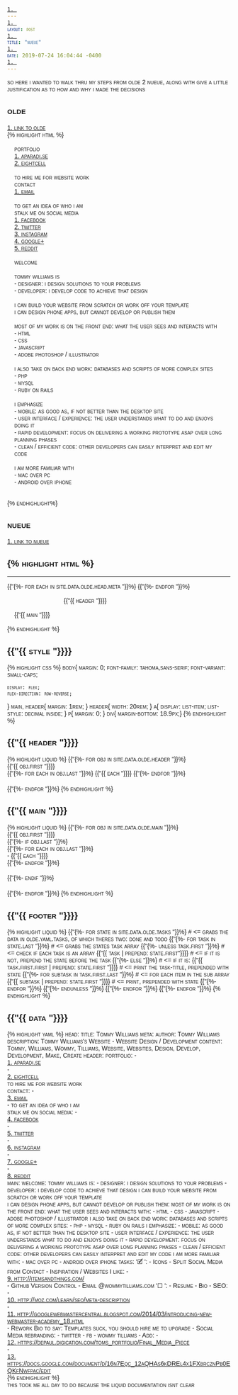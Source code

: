 ```yaml
---
layout: post
title: "nueue"
date: 2019-07-24 16:04:44 -0400
---
```


so here i wanted to walk thru my steps from olde 2 nueue, along with give a little justification as to how and why i made the decisions 

## olde

[link to olde](/olde.html)

{% highlight html %}
<!DOCTYPE html>
<html lang="en">
<meta charset="UTF-8" />
<meta name="viewport" content="width=device-width" />
<meta name="keywords" content="Tommy, Williams, Wommy, Tilliams, Website, Websites, Design, Develop, Development, Make, Create">
<meta name="description" content="Tommy Williams's Website - Website Design / Development">
<meta name="author" content="Tommy Williams, Wommy Tilliams">
<style type="text/css">
body{
	font-family:tahoma,sans-serif;
	margin:0;
	font-variant:small-caps;

	display: flex;
	flex-direction:row-reverse;
}
section, aside{
	margin:1rem;
}
aside{
	width:20rem;
}
a{
	display:list-item;
	list-style:decimal inside;
}
</style>
<title>Tommy Williams</title>
<aside>
	portfolio
	<nav>
		<a href="//aparadi.se/">aparadi.se</a>
		<a href="//wommytilliams.com/8c/">eightcell</a>
	</nav>
	<br>
	to hire me for website work<br>
	contact
	<nav>
		<a href="mailto:froggie92@gmail.com?Subject=Job | WommyTilliams.com">email</a>
		<!-- <a href="tel:+13128189011">Phone</a> -->
	</nav>
	<br>
	to get an idea of who i am<br>
	stalk me on social media
	<nav>
		<a href="//facebook.com/Froggie92">facebook</a>
		<a href="//twitter.com/Froggie92">twitter</a>
		<a href="//instagram.com/wommytilliams">instagram</a>
		<a href="//plus.google.com/118102255716845472363/">google+</a>
		<a href="//reddit.com/user/Froggie92/">reddit</a>
	</nav>
</aside>
<section>
	welcome<br>
	<br>
	tommy williams is<br>
	- designer: i design solutions to your problems<br>
	- developer: i develop code to achieve that design<br>
	<br>
	i can build your website from scratch or work off your template<br>
	i can design phone apps, but cannot develop or publish them<br>
	<br>
	most of my work is on the front end: what the user sees and interacts with<br>
	- html<br>
	- css<br>
	- javascript<br>
	- adobe photoshop / illustrator<br>
	<br>
	i also take on back end work: databases and scripts of more complex sites<br>
	- php<br>
	- mysql<br>
	- ruby on rails<br>
	<br>
	i emphasize<br>
	- mobile: as good as, if not better than the desktop site<br>
	- user interface / experience: the user understands what to do and enjoys doing it<br>
	- rapid development: focus on delivering a working prototype asap over long planning phases<br>
	- clean / efficient code: other developers can easily interpret and edit my code<br>
	<br>
	i am more familiar with<br>
	- mac over pc<br>
	- android over iphone<br>
	<br>
</section>
<!--
To Do
	Resume
	Bio
	Icons
	SEO
		http://moz.com/learn/seo/meta-description
		http://googlewebmastercentral.blogspot.com/2014/03/introducing-new-webmaster-academy_18.html
	Split Social Media from Contact
	Inspiration / Websites I like
		http://itemsandthings.com/
	Github Version Control
	Rework Bio to say: Templates suck, you should hire me to upgrade
	Social Media rebranding
		twitter
		fb - wommy tilliams
	Add
		https://depaul.digication.com/toms_portfolio/Final_Media_Piece
		https://docs.google.com/document/d/16n7Eqc_12aQHAs6kDREl4x1FXbrcznPb0EQKfNwfpac/edit
	Email @wommytilliams.com
-->
{% endhighlight%}

## nueue

[link to nueue](/nueue.html)

{% highlight html %}
---
---
<!DOCTYPE html>
<html lang="en">
	<head>
		<meta charset="UTF-8" />
		<meta name="viewport" content="width=device-width, inital-scale=1" />
		<meta http-equiv="x-ua-compatible" content="ie=edge">
		<title>{{ site.data.olde.head.title }}</title>
		<style type="text/css">
			body{
				margin: 0;
				font-family: tahoma,sans-serif;
				font-variant: small-caps;

				display: flex;
				flex-direction: row-reverse;
			}
			main, header{ margin: 1rem; }
			header{ width: 20rem; }
			a{
				display: list-item;
				list-style: decimal inside;
			}
			p{ margin: 0; }
			div{ margin-bottom: 18.9px;}
		</style>
		{%- for each in site.data.olde.head.meta %}
		<meta name="{{each.first}}" content="{{each.last}}">
		{%- endfor %}
	</head>
	<body>
		<header>
			{%- for obj in site.data.olde.header %}
			<div>
				<p>{{ obj.first }}</p>
				<nav>
					{%- for each in obj.last %}
					{{ each }}
					{%- endfor %}
				</nav>
			</div>
			{%- endfor %}
		</header>
		<main>
			{%- for obj in site.data.olde.main %}
			<div>
				<p>{{ obj.first }}</p>
				{%- if obj.last %}
				<div>
					{%- for each in obj.last %}
					<p>- {{ each }}</p>
					{%- endfor %}
				</div>
				{%- endif %}
			</div>
			{%- endfor %}
		</main>
		<footer style='display: none;'>
			Tasks
			{%- for state in site.data.olde.tasks %}
			{%- for task in state.last %}
			{%- unless task.first %}
			{{ task | prepend: state.first}}
			{%- else %}
			{{ task.first.first | prepend: state.first }}
				{%- for subtask in task.first.last %}
				{{ subtask | prepend: state.first }}
				{%- endfor %}
			{%- endunless %}
			{%- endfor %}
			{%- endfor %}
		</footer>
	</body>
</html>
{% endhighlight %}

## template
{% highlight html %}
---
---
<!DOCTYPE html>
<html lang="en">
	<head>
		<meta charset="UTF-8" />
		<meta name="viewport" content="width=device-width, inital-scale=1" />
		<meta http-equiv="x-ua-compatible" content="ie=edge">
		<title>{{"{{ site.data.olde.head.title "}}}}</title>
		<style type="text/css">
			{{"{{ style "}}}}
		</style>
		{{"{%- for each in site.data.olde.head.meta "}}%}
		<meta name="{{"{{ each.first "}}}}" content="{{"{{ each.last "}}}}">
		{{"{%- endfor "}}%}
	</head>
	<body>
		<header>
			{{"{{ header "}}}}
		</header>
		<main>
			{{"{{ main "}}}}
		</main>
		<footer style='display: none;'>
			{{"{{ footer "}}}}
		</footer>
	</body>
</html>
{% endhighlight %}

## {{"{{ style "}}}}

{% highlight css %}
body{
	margin: 0;
	font-family: tahoma,sans-serif;
	font-variant: small-caps;

	display: flex;
	flex-direction: row-reverse;
}
main, header{ margin: 1rem; }
header{ width: 20rem; }
a{
	display: list-item;
	list-style: decimal inside;
}
p{ margin: 0; }
div{ margin-bottom: 18.9px;}
{% endhighlight %}

## {{"{{ header "}}}}

{% highlight liquid %}
{{"{%- for obj in site.data.olde.header "}}%}
<div>
	<p>{{"{{ obj.first "}}}}</p>
	<nav>
		{{"{%- for each in obj.last "}}%}
		{{"{{ each "}}}}
		{{"{%- endfor "}}%}
	</nav>
</div>
{{"{%- endfor "}}%}
{% endhighlight %}

## {{"{{ main "}}}}

{% highlight liquid %}
{{"{%- for obj in site.data.olde.main "}}%}
<div>
	<p>{{"{{ obj.first "}}}}</p>
	{{"{%- if obj.last "}}%}
	<div>
		{{"{%- for each in obj.last "}}%}
		<p>- {{"{{ each "}}}}</p>
		{{"{%- endfor "}}%}
	</div>
	{{"{%- endif "}}%}
</div>
{{"{%- endfor "}}%}
{% endhighlight %}

## {{"{{ footer "}}}}

{% highlight liquid %}
{{"{%- for state in site.data.olde.tasks "}}%} # <= grabs the data in olde.yaml.tasks, of which theres two: done and todo
{{"{%- for task in state.last "}}%} # <= grabs the states task array
{{"{%- unless task.first "}}%} # <= check if each task is an array
{{"{{ task | prepend: state.first"}}}} # <= if it is not, prepend the state before the task
{{"{%- else "}}%} # <= if it is: 
{{"{{ task.first.first | prepend: state.first "}}}} # <= print the task-title, prepended with state
	{{"{%- for subtask in task.first.last "}}%} # <= for each item in the sub array
	{{"{{ subtask | prepend: state.first "}}}} # <= print, prepended with state
	{{"{%- endfor "}}%}
{{"{%- endunless "}}%}
{{"{%- endfor "}}%}
{{"{%- endfor "}}%}
{% endhighlight %}

## {{"{{ data "}}}}

{% highlight yaml %}
head:
  title: Tommy Williams
  meta:
    author: Tommy Williams
    description: Tommy Williams's Website - Website Design / Development
    content: Tommy, Williams, Wommy, Tilliams, Website, Websites, Design, Develop, Development, Make, Create
header:
  portfolio:
    - <a href="//aparadi.se/">aparadi.se</a>
    - <a href="//wommytilliams.com/8c/">eightcell</a>
  to hire me for website work<br>contact:
    - <a href="mailto:froggie92@gmail.com?Subject=Job | WommyTilliams.com">email</a>
    - <!-- <a href="tel:+13128189011">Phone</a> -->
  to get an idea of who i am<br>stalk me on social media:
    - <a href="//facebook.com/Froggie92">facebook</a>
    - <a href="//twitter.com/Froggie92">twitter</a>
    - <a href="//instagram.com/wommytilliams">instagram</a>
    - <a href="//plus.google.com/118102255716845472363/">google+</a>
    - <a href="//reddit.com/user/Froggie92/">reddit</a>
main:
  welcome:
  tommy williams is:
    - designer&#58; i design solutions to your problems
    - developer&#58; i develop code to achieve that design
  i can build your website from scratch or work off your template<br>i can design phone apps, but cannot develop or publish them:
  most of my work is on the front end&#58; what the user sees and interacts with:
    - html
    - css
    - javascript
    - adobe photoshop / illustrator
  i also take on back end work&#58; databases and scripts of more complex sites:
    - php
    - mysql
    - ruby on rails
  i emphasize:
    - mobile&#58; as good as, if not better than the desktop site
    - user interface / experience&#58; the user understands what to do and enjoys doing it
    - rapid development&#58; focus on delivering a working prototype asap over long planning phases
    - clean / efficient code&#58; other developers can easily interpret and edit my code
  i am more familiar with:
    - mac over pc
    - android over iphone
tasks:
  '🗹 ':
    - Icons
    - Split Social Media from Contact
    - Inspiration / Websites I like:
      - http://itemsandthings.com/
    - Github Version Control
    - Email @wommytilliams.com
  '☐ ':
    - Resume
    - Bio
    - SEO:
      - http://moz.com/learn/seo/meta-description
      - http://googlewebmastercentral.blogspot.com/2014/03/introducing-new-webmaster-academy_18.html
    - Rework Bio to say&#58; Templates suck, you should hire me to upgrade
    - Social Media rebranding:
      - twitter
      - fb - wommy tilliams
    - Add:
      - https://depaul.digication.com/toms_portfolio/Final_Media_Piece
      - https://docs.google.com/document/d/16n7Eqc_12aQHAs6kDREl4x1FXbrcznPb0EQKfNwfpac/edit
{% endhighlight %}

this took me all day to do because the liquid documentation isnt clear

